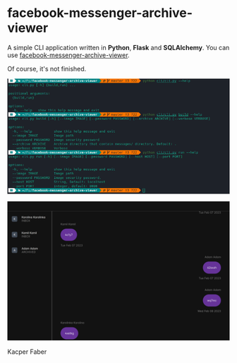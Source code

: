 # facebook-messenger-archive-viewer

A simple CLI application written in **Python**, **Flask** and **SQLAlchemy**. 
You can use [facebook-messenger-archive-viewer](https://www.github.com/kacperfaber/facebook-messenger-archive-viewer).

Of course, it's not finished.

![github/screen2.png](github/screen2.png)

![github/screen1.png](github/screen1.png)


Kacper Faber